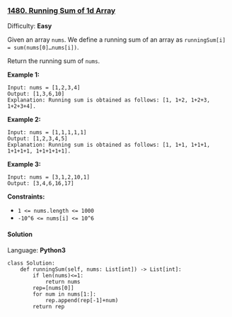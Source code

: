 ### [1480\. Running Sum of 1d Array](https://leetcode.com/problems/running-sum-of-1d-array/)

Difficulty: **Easy**


Given an array `nums`. We define a running sum of an array as `runningSum[i] = sum(nums[0]…nums[i])`.

Return the running sum of `nums`.

**Example 1:**

```
Input: nums = [1,2,3,4]
Output: [1,3,6,10]
Explanation: Running sum is obtained as follows: [1, 1+2, 1+2+3, 1+2+3+4].
```

**Example 2:**

```
Input: nums = [1,1,1,1,1]
Output: [1,2,3,4,5]
Explanation: Running sum is obtained as follows: [1, 1+1, 1+1+1, 1+1+1+1, 1+1+1+1+1].
```

**Example 3:**

```
Input: nums = [3,1,2,10,1]
Output: [3,4,6,16,17]
```

**Constraints:**

*   `1 <= nums.length <= 1000`
*   `-10^6 <= nums[i] <= 10^6`


#### Solution

Language: **Python3**

```python3
class Solution:
    def runningSum(self, nums: List[int]) -> List[int]:
        if len(nums)<=1:
            return nums
        rep=[nums[0]]
        for num in nums[1:]:
            rep.append(rep[-1]+num)
        return rep
```
